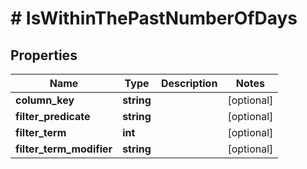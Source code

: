 # # IsWithinThePastNumberOfDays

## Properties

Name | Type | Description | Notes
------------ | ------------- | ------------- | -------------
**column_key** | **string** |  | [optional]
**filter_predicate** | **string** |  | [optional]
**filter_term** | **int** |  | [optional]
**filter_term_modifier** | **string** |  | [optional]

